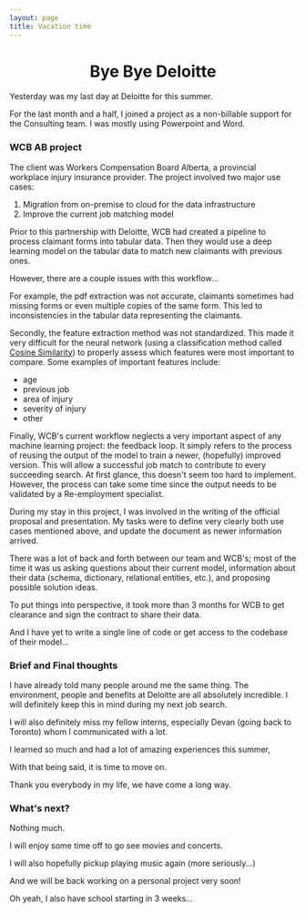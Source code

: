 ```yaml
---
layout: page
title: Vacation time
---
```


<h1 align="center">
Bye Bye Deloitte
</h1>

Yesterday was my last day at Deloitte for this summer.

For the last month and a half, I joined a project as a non-billable support for the Consulting team. I was mostly using Powerpoint and Word.

### WCB AB project

The client was Workers Compensation Board Alberta, a provincial workplace injury insurance provider. The project involved two major use cases:
1. Migration from on-premise to cloud for the data infrastructure
2. Improve the current job matching model

Prior to this partnership with Deloitte, WCB had created a pipeline to process claimant forms into tabular data. Then they would use a deep learning model on the tabular data to match new claimants with previous ones. 

However, there are a couple issues with this workflow... 

For example, the pdf extraction was not accurate, claimants sometimes had missing forms or even multiple copies of the same form. This led to inconsistencies in the tabular data representing the claimants. 

Secondly, the feature extraction method was not standardized. This made it very difficult for the neural network (using a classification method called [Cosine Similarity](https://en.wikipedia.org/wiki/Cosine_similarity)) to properly assess which features were most important to compare. Some examples of important features include:

- age
- previous job
- area of injury
- severity of injury
- other

Finally, WCB's current workflow neglects a very important aspect of any machine learning project: the feedback loop. It simply refers to the process of reusing the output of the model to train a newer, (hopefully) improved version.
This will allow a successful job match to contribute to every succeeding search. At first glance, this doesn't seem too hard to implement. However, the process can take some time since the output needs to be validated by a Re-employment specialist. 

During my stay in this project, I was involved in the writing of the official proposal and presentation. My tasks were to define very clearly both use cases mentioned above, and update the document as newer information arrived. 

There was a lot of back and forth between our team and WCB's; most of the time it was us asking questions about their current model, information about their data (schema, dictionary, relational entities, etc.), and proposing possible solution ideas. 

To put things into perspective, it took more than 3 months for WCB to get clearance and sign the contract to share their data.

And I have yet to write a single line of code or get access to the codebase of their model...
 
### Brief and Final thoughts

I have already told many people around me the same thing. The environment, people and benefits at Deloitte are all absolutely incredible. I will definitely keep this in mind during my next job search. 

I will also definitely miss my fellow interns, especially Devan (going back to Toronto) whom I communicated with a lot. 

I learned so much and had a lot of amazing experiences this summer, 

With that being said, it is time to move on.

Thank you everybody in my life, we have come a long way. 

### What's next? 

Nothing much.

I will enjoy some time off to go see movies and concerts. 

I will also hopefully pickup playing music again (more seriously...)

And we will be back working on a personal project very soon!

Oh yeah, I also have school starting in 3 weeks...

